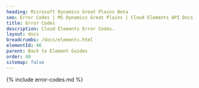 ```yaml
---
heading: Microsoft Dynamics Great Plains Beta
seo: Error Codes | MS Dynamics Great Plains | Cloud Elements API Docs
title: Error Codes
description: Cloud Elements Error Codes.
layout: docs
breadcrumbs: /docs/elements.html
elementId: 46
parent: Back to Element Guides
order: 40
sitemap: false
---
```


{% include error-codes.md %}
